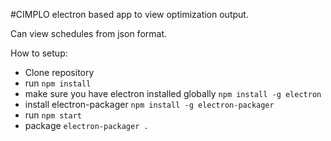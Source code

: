 
#CIMPLO electron based app to view optimization output.

Can view schedules from json format.

How to setup:

- Clone repository
- run `npm install`
- make sure you have electron installed globally `npm install -g electron`
- install electron-packager `npm install -g electron-packager`
- run `npm start`
- package `electron-packager .`